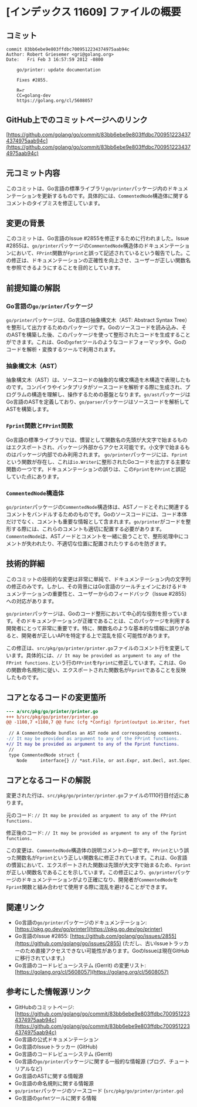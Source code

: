 # [インデックス 11609] ファイルの概要

## コミット

```
commit 83bb6ebe9e803ffdbc7009512234374975aab94c
Author: Robert Griesemer <gri@golang.org>
Date:   Fri Feb 3 16:57:59 2012 -0800

    go/printer: update documentation
    
    Fixes #2855.
    
    R=r
    CC=golang-dev
    https://golang.org/cl/5608057
```

## GitHub上でのコミットページへのリンク

[https://github.com/golang/go/commit/83bb6ebe9e803ffdbc7009512234374374975aab94c](https://github.com/golang/go/commit/83bb6ebe9e803ffdbc7009512234374975aab94c)

## 元コミット内容

このコミットは、Go言語の標準ライブラリ`go/printer`パッケージ内のドキュメンテーションを更新するものです。具体的には、`CommentedNode`構造体に関するコメントのタイプミスを修正しています。

## 変更の背景

このコミットは、Go言語のIssue #2855を修正するために行われました。Issue #2855は、`go/printer`パッケージの`CommentedNode`構造体のドキュメンテーションにおいて、`FPrint`関数が`Fprint`と誤って記述されているという報告でした。この修正は、ドキュメンテーションの正確性を向上させ、ユーザーが正しい関数名を参照できるようにすることを目的としています。

## 前提知識の解説

### Go言語の`go/printer`パッケージ

`go/printer`パッケージは、Go言語の抽象構文木（AST: Abstract Syntax Tree）を整形して出力するためのパッケージです。Goのソースコードを読み込み、そのASTを構築した後、このパッケージを使って整形されたコードを生成することができます。これは、Goの`gofmt`ツールのようなコードフォーマッタや、Goのコードを解析・変換するツールで利用されます。

### 抽象構文木（AST）

抽象構文木（AST）は、ソースコードの抽象的な構文構造を木構造で表現したものです。コンパイラやインタプリタがソースコードを解析する際に生成され、プログラムの構造を理解し、操作するための基盤となります。`go/ast`パッケージはGo言語のASTを定義しており、`go/parser`パッケージはソースコードを解析してASTを構築します。

### `Fprint`関数と`FPrint`関数

Go言語の標準ライブラリでは、慣習として関数名の先頭が大文字で始まるものはエクスポートされ、パッケージ外部からアクセス可能です。小文字で始まるものはパッケージ内部でのみ利用されます。
`go/printer`パッケージには、`Fprint`という関数が存在し、これは`io.Writer`に整形されたGoコードを出力する主要な関数の一つです。ドキュメンテーションの誤りは、この`Fprint`を`FPrint`と誤記していた点にあります。

### `CommentedNode`構造体

`go/printer`パッケージの`CommentedNode`構造体は、ASTノードとそれに関連するコメントをバンドルするためのものです。Goのソースコードには、コード本体だけでなく、コメントも重要な情報として含まれます。`go/printer`がコードを整形する際には、これらのコメントも適切に配置する必要があります。`CommentedNode`は、ASTノードとコメントを一緒に扱うことで、整形処理中にコメントが失われたり、不適切な位置に配置されたりするのを防ぎます。

## 技術的詳細

このコミットの技術的な変更は非常に単純で、ドキュメンテーション内の文字列の修正のみです。しかし、その背景にはGo言語のツールチェインにおけるドキュメンテーションの重要性と、ユーザーからのフィードバック（Issue #2855）への対応があります。

`go/printer`パッケージは、Goのコード整形において中心的な役割を担っています。そのドキュメンテーションが正確であることは、このパッケージを利用する開発者にとって非常に重要です。特に、関数名のような基本的な情報に誤りがあると、開発者が正しいAPIを特定する上で混乱を招く可能性があります。

この修正は、`src/pkg/go/printer/printer.go`ファイルのコメント行を変更しています。具体的には、`// It may be provided as argument to any of the FPrint functions.`という行の`FPrint`を`Fprint`に修正しています。これは、Goの関数命名規則に従い、エクスポートされた関数名が`Fprint`であることを反映したものです。

## コアとなるコードの変更箇所

```diff
--- a/src/pkg/go/printer/printer.go
+++ b/src/pkg/go/printer/printer.go
@@ -1108,7 +1108,7 @@ func (cfg *Config) fprint(output io.Writer, fset *token.FileSet, node interface{\n }
 
 // A CommentedNode bundles an AST node and corresponding comments.
-// It may be provided as argument to any of the FPrint functions.
+// It may be provided as argument to any of the Fprint functions.
 //
 type CommentedNode struct {
 	Node     interface{} // *ast.File, or ast.Expr, ast.Decl, ast.Spec, or ast.Stmt
```

## コアとなるコードの解説

変更された行は、`src/pkg/go/printer/printer.go`ファイルの1110行目付近にあります。

元のコード:
`// It may be provided as argument to any of the FPrint functions.`

修正後のコード:
`// It may be provided as argument to any of the Fprint functions.`

この変更は、`CommentedNode`構造体の説明コメントの一部です。`FPrint`という誤った関数名が`Fprint`という正しい関数名に修正されています。これは、Go言語の慣習において、エクスポートされた関数は先頭が大文字で始まるため、`Fprint`が正しい関数名であることを示しています。この修正により、`go/printer`パッケージのドキュメンテーションがより正確になり、開発者が`CommentedNode`を`Fprint`関数と組み合わせて使用する際に混乱を避けることができます。

## 関連リンク

*   Go言語の`go/printer`パッケージのドキュメンテーション: [https://pkg.go.dev/go/printer](https://pkg.go.dev/go/printer)
*   Go言語のIssue #2855: [https://github.com/golang/go/issues/2855](https://github.com/golang/go/issues/2855) (ただし、古いIssueトラッカーのため直接アクセスできない可能性があります。GoのIssueは現在GitHubに移行されています。)
*   Go言語のコードレビューシステム (Gerrit) の変更リスト: [https://golang.org/cl/5608057](https://golang.org/cl/5608057)

## 参考にした情報源リンク

*   GitHubのコミットページ: [https://github.com/golang/go/commit/83bb6ebe9e803ffdbc7009512234374975aab94c](https://github.com/golang/go/commit/83bb6ebe9e803ffdbc7009512234374975aab94c)
*   Go言語の公式ドキュメンテーション
*   Go言語のIssueトラッカー (GitHub)
*   Go言語のコードレビューシステム (Gerrit)
*   Go言語の`go/printer`パッケージに関する一般的な情報源 (ブログ、チュートリアルなど)
*   Go言語のASTに関する情報源
*   Go言語の命名規則に関する情報源
*   `go/printer`パッケージのソースコード (`src/pkg/go/printer/printer.go`)
*   Go言語の`gofmt`ツールに関する情報
